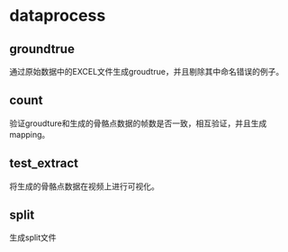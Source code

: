 # dataprocess

## groundtrue

通过原始数据中的EXCEL文件生成groudtrue，并且剔除其中命名错误的例子。

## count

验证groudture和生成的骨骼点数据的帧数是否一致，相互验证，并且生成mapping。

## test_extract

将生成的骨骼点数据在视频上进行可视化。

## split

生成split文件

